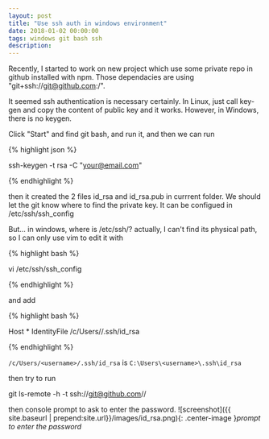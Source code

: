 ```yaml
---
layout: post
title: "Use ssh auth in windows environment"
date: 2018-01-02 00:00:00
tags: windows git bash ssh
description: 
---
```


Recently, I started to work on new project which use some private repo in github installed with npm.
Those dependacies are using "git+ssh://git@github.com:<user-account>/<repository-name>".

It seemed ssh authentication is necessary certainly. In Linux, just call key-gen and copy the content of public key and it works. However, in Windows, there is no keygen. 

Click "Start" and find git bash, and run it, and then we can run 

{% highlight json %}

ssh-keygen -t rsa -C "your@email.com"

{% endhighlight %}

then it created the 2 files id_rsa and id_rsa.pub in currrent folder.
We should let the git know where to find the private key. It can be configued in /etc/ssh/ssh_config

But... in windows, where is /etc/ssh/? actually, I can't find its physical path, so I can only use vim to edit it with 

{% highlight bash %}

vi /etc/ssh/ssh_config

{% endhighlight %}

and add 

{% highlight bash %}

Host * 
    IdentityFile /c/Users/<username>/.ssh/id_rsa

{% endhighlight %}

`/c/Users/<username>/.ssh/id_rsa` is `C:\Users\<username>\.ssh\id_rsa`

then try to run 

git ls-remote -h -t ssh://git@github.com/<user-account>/<repository-name>

then console prompt to ask to enter the password.
![screenshot]({{ site.baseurl | prepend:site.url}}/images/id_rsa.png){: .center-image }*prompt to enter the password*

